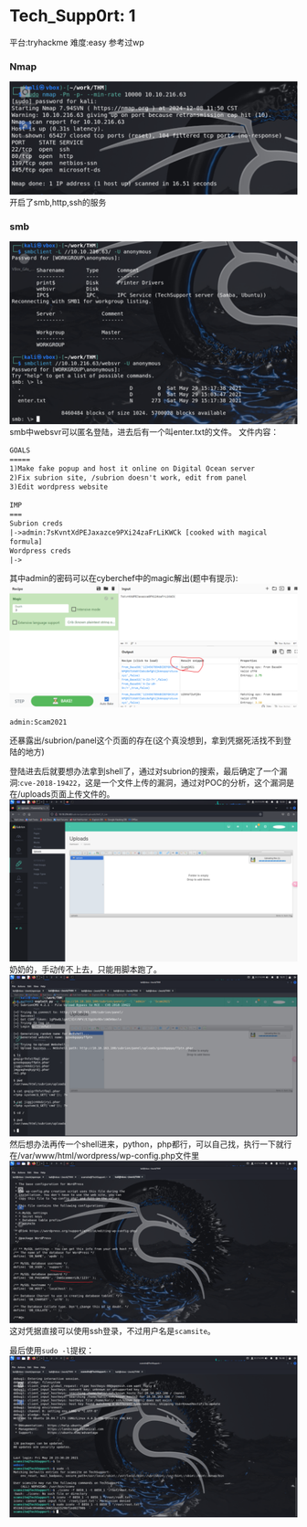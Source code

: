 # Tech_Supp0rt: 1
平台:tryhackme
难度:easy
参考过wp


### Nmap
![Alt text](<../../../picture/THM/Tech_Supp0rt 1/Snipaste_2024-12-08_11-53-23.png>)
开启了smb,http,ssh的服务

### smb

![Alt text](<../../../picture/THM/Tech_Supp0rt 1/Snipaste_2024-12-08_12-28-04.png>)
smb中websvr可以匿名登陆，进去后有一个叫enter.txt的文件。
文件内容：
```
GOALS
=====
1)Make fake popup and host it online on Digital Ocean server
2)Fix subrion site, /subrion doesn't work, edit from panel
3)Edit wordpress website

IMP
===
Subrion creds
|->admin:7sKvntXdPEJaxazce9PXi24zaFrLiKWCk [cooked with magical formula]
Wordpress creds
|->
```
其中admin的密码可以在cyberchef中的magic解出(题中有提示):
![Alt text](<../../../picture/THM/Tech_Supp0rt 1/Snipaste_2024-12-08_12-31-32.png>)
```
admin:Scam2021
```
还暴露出/subrion/panel这个页面的存在(这个真没想到，拿到凭据死活找不到登陆的地方)

登陆进去后就要想办法拿到shell了，通过对subrion的搜索，最后确定了一个漏洞:`cve-2018-19422`，这是一个文件上传的漏洞，通过对POC的分析，这个漏洞是在/uploads页面上传文件的。
![Alt text](<../../../picture/THM/Tech_Supp0rt 1/Snipaste_2024-12-08_12-51-11.png>)
奶奶的，手动传不上去，只能用脚本跑了。
![Alt text](<../../../picture/THM/Tech_Supp0rt 1/Snipaste_2024-12-11_15-12-02.png>)
然后想办法再传一个shell进来，python，php都行，可以自己找，执行一下就行
在/var/www/html/wordpress/wp-config.php文件里
![Alt text](<../../../picture/THM/Tech_Supp0rt 1/Snipaste_2024-12-11_16-56-08.png>)
这对凭据直接可以使用ssh登录，不过用户名是`scamsite`。

最后使用`sudo -l`提权：
![Alt text](<../../../picture/THM/Tech_Supp0rt 1/Snipaste_2024-12-11_16-54-07.png>)